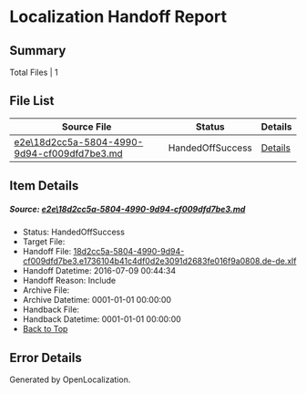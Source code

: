 # <a name='report-top'></a> Localization Handoff Report

## Summary
 Total Files | 1

## File List
 Source File | Status | Details 
 ----------- | ------ | ------- 
 [e2e\18d2cc5a-5804-4990-9d94-cf009dfd7be3.md](https://github.com/OpenLocalizationTestOrg/oltest/blob/4284af66c4691801313b226b2ee28cb2e09ab278/e2e/18d2cc5a-5804-4990-9d94-cf009dfd7be3.md) | HandedOffSuccess | [Details](#c8842fc4304870014b0fe504618776462ef47bcc1)

## Item Details
##### <a name='c8842fc4304870014b0fe504618776462ef47bcc1'></a> Source: [e2e\18d2cc5a-5804-4990-9d94-cf009dfd7be3.md](https://github.com/OpenLocalizationTestOrg/oltest/blob/4284af66c4691801313b226b2ee28cb2e09ab278/e2e/18d2cc5a-5804-4990-9d94-cf009dfd7be3.md)
* Status: HandedOffSuccess
* Target File: 
* Handoff File: [18d2cc5a-5804-4990-9d94-cf009dfd7be3.e1736104b41c4df0d2e3091d2683fe016f9a0808.de-de.xlf](https://github.com/OpenLocalizationTestOrg/olhandoff-e2e/blob/243651a50e1b4a15d430cef2dcb1b110a544169e/ol-handoff/OpenLocalizationTestOrg/oltest-dede-fly/ci/ht/18d2cc5a-5804-4990-9d94-cf009dfd7be3.e1736104b41c4df0d2e3091d2683fe016f9a0808.de-de.xlf)
* Handoff Datetime: 2016-07-09 00:44:34
* Handoff Reason: Include
* Archive File: 
* Archive Datetime: 0001-01-01 00:00:00
* Handback File: 
* Handback Datetime: 0001-01-01 00:00:00
* [Back to Top](#report-top)


## Error Details

Generated by OpenLocalization.
